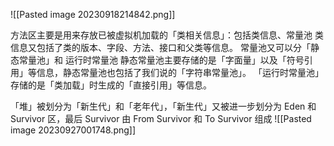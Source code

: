 ![[Pasted image 20230918214842.png]]


方法区主要是用来存放已被虚拟机加载的「类相关信息」：包括类信息、常量池
类信息又包括了类的版本、字段、方法、接口和父类等信息。
常量池又可以分「静态常量池」和 运行时常量池
静态常量池主要存储的是「字面量」以及「符号引用」等信息，静态常量池也包括了我们说的「字符串常量池」。
「运行时常量池」存储的是「类加载」时生成的「直接引用」等信息。





「堆」被划分为「新生代」和「老年代」，「新生代」又被进一步划分为 Eden 和 Survivor 区，最后 Survivor 由 From Survivor 和 To Survivor 组成
![[Pasted image 20230927001748.png]]
